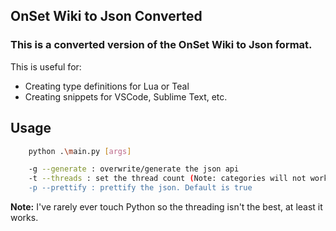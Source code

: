 ## OnSet Wiki to Json Converted
### This is a converted version of the OnSet Wiki to Json format.

This is useful for:
- Creating type definitions for Lua or Teal
- Creating snippets for VSCode, Sublime Text, etc.

## Usage
```sh
    python .\main.py [args]

    -g --generate : overwrite/generate the json api
    -t --threads : set the thread count (Note: categories will not work if it's higher than 1). Default is 1, takes around 150s with 1 thread and 44s with 4
    -p --prettify : prettify the json. Default is true
```

**Note:** I've rarely ever touch Python so the threading isn't the best, at least it works.